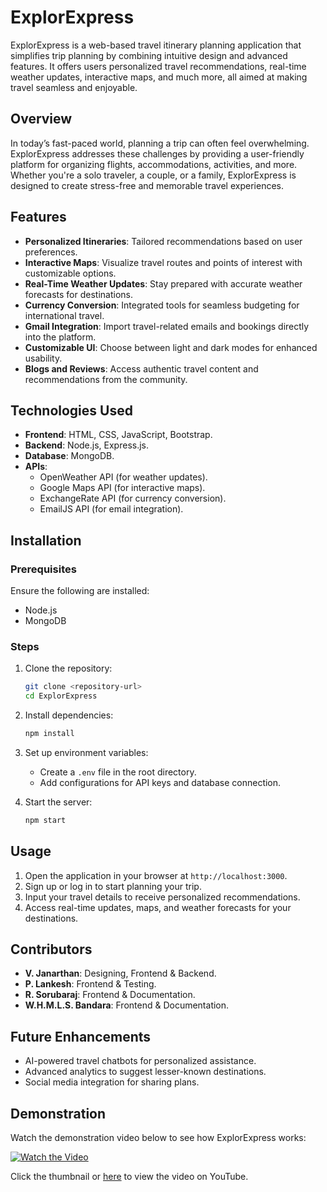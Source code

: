 # ExplorExpress  

ExplorExpress is a web-based travel itinerary planning application that simplifies trip planning by combining intuitive design and advanced features. It offers users personalized travel recommendations, real-time weather updates, interactive maps, and much more, all aimed at making travel seamless and enjoyable.  

## Overview  
In today’s fast-paced world, planning a trip can often feel overwhelming. ExplorExpress addresses these challenges by providing a user-friendly platform for organizing flights, accommodations, activities, and more. Whether you're a solo traveler, a couple, or a family, ExplorExpress is designed to create stress-free and memorable travel experiences.  

## Features  
- **Personalized Itineraries**: Tailored recommendations based on user preferences.  
- **Interactive Maps**: Visualize travel routes and points of interest with customizable options.  
- **Real-Time Weather Updates**: Stay prepared with accurate weather forecasts for destinations.  
- **Currency Conversion**: Integrated tools for seamless budgeting for international travel.  
- **Gmail Integration**: Import travel-related emails and bookings directly into the platform.  
- **Customizable UI**: Choose between light and dark modes for enhanced usability.  
- **Blogs and Reviews**: Access authentic travel content and recommendations from the community.  

## Technologies Used  
- **Frontend**: HTML, CSS, JavaScript, Bootstrap.  
- **Backend**: Node.js, Express.js.  
- **Database**: MongoDB.  
- **APIs**:  
  - OpenWeather API (for weather updates).  
  - Google Maps API (for interactive maps).  
  - ExchangeRate API (for currency conversion).  
  - EmailJS API (for email integration).  

## Installation  

### Prerequisites  
Ensure the following are installed:  
- Node.js  
- MongoDB  

### Steps  
1. Clone the repository:  
   ```bash  
   git clone <repository-url>  
   cd ExplorExpress  
   ```  
2. Install dependencies:  
   ```bash  
   npm install  
   ```  
3. Set up environment variables:  
   - Create a `.env` file in the root directory.  
   - Add configurations for API keys and database connection.  

4. Start the server:  
   ```bash  
   npm start  
   ```  

## Usage  
1. Open the application in your browser at `http://localhost:3000`.  
2. Sign up or log in to start planning your trip.  
3. Input your travel details to receive personalized recommendations.  
4. Access real-time updates, maps, and weather forecasts for your destinations.  

## Contributors  
- **V. Janarthan**: Designing, Frontend & Backend.  
- **P. Lankesh**: Frontend & Testing.  
- **R. Sorubaraj**: Frontend & Documentation.  
- **W.H.M.L.S. Bandara**: Frontend & Documentation.  

## Future Enhancements  
- AI-powered travel chatbots for personalized assistance.  
- Advanced analytics to suggest lesser-known destinations.  
- Social media integration for sharing plans.  

## Demonstration  
Watch the demonstration video below to see how ExplorExpress works:  

[![Watch the Video](https://img.youtube.com/vi/qxbSJNwitYk/0.jpg)](https://www.youtube.com/watch?v=qxbSJNwitYk)  

Click the thumbnail or [here](https://www.youtube.com/watch?v=qxbSJNwitYk) to view the video on YouTube.  
